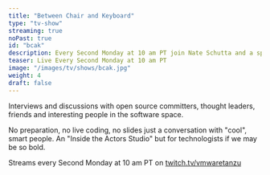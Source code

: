```yaml
---
title: "Between Chair and Keyboard"
type: "tv-show"
streaming: true
noPast: true
id: "bcak"
description: Every Second Monday at 10 am PT join Nate Schutta and a special guest.
teaser: Live Every Second Monday at 10 am PT
image: "/images/tv/shows/bcak.jpg"
weight: 4
draft: false
---
```


Interviews and discussions with open source committers, thought leaders, friends and interesting people in the software space.

No preparation, no live coding, no slides just a conversation with "cool", smart people. An "Inside the Actors Studio" but for technologists if we may be so bold.

Streams every Second Monday at 10 am PT on [twitch.tv/vmwaretanzu](https://twitch.tv/vmwaretanzu)

